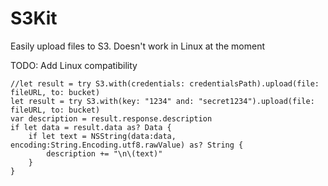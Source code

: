 # S3Kit

Easily upload files to S3\. Doesn't work in Linux at the moment

TODO: Add Linux compatibility

```
//let result = try S3.with(credentials: credentialsPath).upload(file: fileURL, to: bucket)
let result = try S3.with(key: "1234" and: "secret1234").upload(file: fileURL, to: bucket)
var description = result.response.description
if let data = result.data as? Data {
    if let text = NSString(data:data, encoding:String.Encoding.utf8.rawValue) as? String {
        description += "\n\(text)"
    }
}
```
